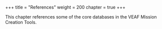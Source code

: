 +++
title = "References"
weight = 200
chapter = true
+++

This chapter references some of the core databases in the VEAF Mission Creation Tools.
